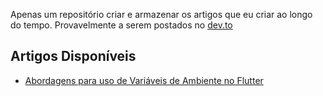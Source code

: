 Apenas um repositório criar e armazenar os artigos que eu criar ao longo do tempo. Provavelmente a serem postados no [dev.to](https://dev.to/alba22)

## Artigos Disponíveis

- [Abordagens para uso de Variáveis de Ambiente no Flutter](/articles/01.flutter_env_vars.md)

